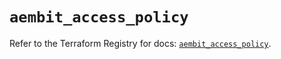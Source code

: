 # `aembit_access_policy`

Refer to the Terraform Registry for docs: [`aembit_access_policy`](https://registry.terraform.io/providers/aembit/aembit/1.25.1/docs/resources/access_policy).
